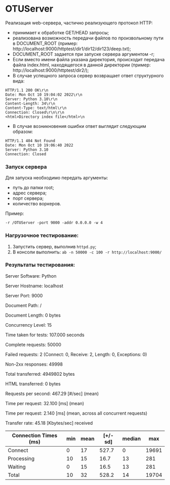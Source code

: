 # OTUServer

Реализация web-сервера, частично реализующего протокол HTTP:
- принимает к обработке GET/HEAD запросы;
- реализована возможность передачи файлов по произвольному пути в
DOCUMENT_ROOT (пример: http://localhost:9000/httptest/dir1/dir12/dir123/deep.txt);
- DOCUMENT_ROOT задается при запуске сервера аргументом -r;
- Если вместо имени файла указана директория, происходит передача файла index.html,
находящегося в данной директории (пример: http://localhost:9000/httptest/dir2/);
- В случае успещного запроса сервер возвращает ответ структурного вида:

```
HTTP/1.1 200 OK\r\n
Date: Mon Oct 10 19:04:02 2022\r\n
Server: Python 3.10\r\n
Content-Length: 34\r\n
Content-Type: text/html\r\n
Connection: Closed\r\n\r\n
<html>Directory index file</html>\n
```

- В случае возникновения ошибки ответ выглядит следующим образом:
```
HTTP/1.1 404 Not Found
Date: Mon Oct 10 19:06:40 2022
Server: Python 3.10
Connection: Closed
```

### Запуск сервера
Для запуска необходимо передать аргументы:
- путь до папки root;
- адрес сервера;
- порт сервера;
- количество воркеров.

Пример:

```-r /OTUServer -port 9000 -addr 0.0.0.0 -w 4```

### Нагрузочное тестирование:
1. Запустить сервер, выполнив ```httpd.py```;
2. В консоли выполнить: 
```ab -n 50000 -c 100 -r http://localhost:9000/```

### Результаты тестирования:

Server Software:        Python

Server Hostname:        localhost

Server Port:            9000

Document Path:          /

Document Length:        0 bytes

Concurrency Level:      15

Time taken for tests:   107.000 seconds

Complete requests:      50000

Failed requests:        2
   (Connect: 0, Receive: 2, Length: 0, Exceptions: 0)

Non-2xx responses:      49998

Total transferred:      4949802 bytes

HTML transferred:       0 bytes

Requests per second:    467.29 [#/sec] (mean)

Time per request:       32.100 [ms] (mean)

Time per request:       2.140 [ms] (mean, across all concurrent requests)

Transfer rate:          45.18 [Kbytes/sec] received


| Connection Times (ms)      | min | mean | [+/-sd] | median | max   |
|---------------------|-----|------|---------|--------|-------|
|Connect     | 0   | 17   | 527.7   | 0      | 19691 |
|Processing     | 10  | 15   | 16.7    | 13     | 281   |
|Waiting     | 0   | 15   | 16.5    | 13     | 281   |
|Total     | 10  | 32   | 528.2   | 14     | 19704 |
